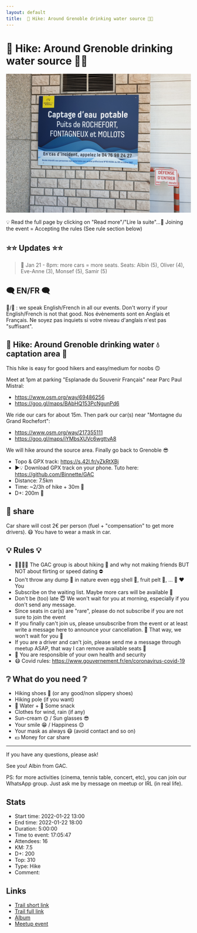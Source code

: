 ```yaml
---
layout: default
title:  🥾 Hike: Around Grenoble drinking water source 🚰💧
---
```


#  🥾 Hike: Around Grenoble drinking water source 🚰💧

![2022-01-22](../img/orig/2022-01-22.jpg)

💡 Read the full page by clicking on "Read more"/"Lire la suite"...💜
Joining the event = Accepting the rules (See rule section below)

##  ⭐⭐ Updates ⭐⭐ 
> 📅 Jan 21 - 8pm: more cars = more seats. Seats: Albin (5), Oliver (4), Eve-Anne (3), Monsef (5), Samir (5)

##  🗨️ EN/FR 🗨️ 
🦅/🐓 : we speak English/French in all our events. Don't worry if your English/French is not that good. Nos évènements sont en Anglais et Français. Ne soyez pas inquiets si votre niveau d'anglais n'est pas "suffisant".

##  🥾 Hike: Around Grenoble drinking water 💧 captation area 🚰 
This hike is easy for good hikers and easy/medium for noobs 🙃

Meet at 1pm at parking "Esplanade du Souvenir Français" near Parc Paul Mistral:
- https://www.osm.org/way/69486256
- https://goo.gl/maps/BAbHQ153PcNgunPd6

We ride our cars for about 15m. Then park our car(s) near "Montagne du Grand Rochefort":
- https://www.osm.org/way/217355111
- https://goo.gl/maps/iYMbsXUVc6wgttvA8

We will hike around the source area. Finally go back to Grenoble 😎

* Topo & GPX track: https://s.42l.fr/yZkRtXBj
* ▶💡 Download GPX track on your phone. Tuto here: https://github.com/Binnette/GAC
* Distance: 7.5km
* Time: ~2/3h of hike + 30m 🚗
* D+: 200m 🦡

##  🚗 share 
Car share will cost 2€ per person (fuel + "compensation" to get more drivers). 😷 You have to wear a mask in car.

##  💡 Rules 💡 
- 🚶‍♀️🚶‍♂️ The GAC group is about hiking 🥾 and why not making friends BUT NOT about flirting or speed dating ⛔
- Don't throw any dump 🚮 in nature even egg shell 🥚, fruit pelt 🍌, ... 🌳 ❤️ You
- Subscribe on the waiting list. Maybe more cars will be available 🚗
- Don't be (too) late 😇 We won't wait for you at morning, especially if you don't send any message.
- Since seats in car(s) are "rare", please do not subscribe if you are not sure to join the event
- If you finally can't join us, please unsubscribe from the event or at least write a message here to announce your cancellation. 💜 That way, we won't wait for you 💜
- If you are a driver and can't join, please send me a message through meetup ASAP, that way I can remove available seats 🚗
- 💟 You are responsible of your own health and security
- 😷 Covid rules: https://www.gouvernement.fr/en/coronavirus-covid-19

##  ❔ What do you need ❔ 
- Hiking shoes 🥾 (or any good/non slippery shoes)
- Hiking pole (if you want)
- 🧃 Water + 🍫 Some snack
- Clothes for wind, rain (if any)
- Sun-cream 🌞 / Sun glasses 😎
- Your smile 😁 / Happiness 😊
- Your mask as always 😷 (avoid contact and so on)
- 💵 Money for car share

-----------------------
If you have any questions, please ask!

See you! Albin from GAC.

PS: for more activities (cinema, tennis table, concert, etc), you can join our WhatsApp group. Just ask me by message on meetup or IRL (in real life).

## Stats

- Start time: 2022-01-22 13:00
- End time: 2022-01-22 18:00
- Duration: 5:00:00
- Time to event: 17:05:47
- Attendees: 16
- KM: 7.5
- D+: 200
- Top: 310
- Type: Hike
- Comment: 

## Links

- [Trail short link](https://s.42l.fr/yZkRtXBj)
- [Trail full link]()
- [Album](https://binnette.github.io/GacImg2022/2022-01-22-🥾-Hike-Around-Grenoble-drinking-water-source-🚰💧.html)
- [Meetup event](https://www.meetup.com/grenoble-adventure-club-english-french/events/283407908/)
